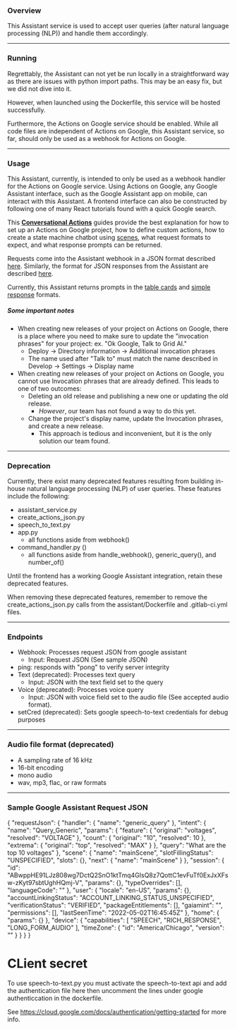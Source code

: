 ### Overview 
This Assistant service is used to accept user queries (after natural language processing (NLP)) and handle them accordingly.

---
### Running
Regrettably, the Assistant can not yet be run locally in a straightforward way as there are
issues with python import paths. This may be an easy fix, but we did not dive into it.

However, when launched using the Dockerfile, this service will be hosted successfully.

Furthermore, the Actions on Google service should be enabled. While all code files are
independent of Actions on Google, this Assistant service, so far, should only be used as a
webhook for Actions on Google.

---
### Usage

This Assistant, currently, is intended to only be used as a webhook handler for the Actions on Google service. Using Actions on Google, any Google Assistant interface, such as the Google Assistant app on mobile, can interact with this Assistant. A frontend interface can also be constructed by following one of many React tutorials found with a quick Google search.

This **[Conversational Actions](https://developers.google.com/assistant/conversational/overview)** guides provide the best explanation for how to set up an Actions on Google project, how to define custom actions, how to create a state machine chatbot using [scenes](https://developers.google.com/assistant/conversational/scenes), what request formats to expect, and what response prompts can be returned.

Requests come into the Assistant webhook in a JSON format described [here](https://developers.google.com/assistant/conversational/webhooks#example-request). Similarly, the format for JSON responses from the Assistant are described [here](https://developers.google.com/assistant/conversational/webhooks#example-response).

Currently, this Assistant returns prompts in the [table cards](https://developers.google.com/assistant/conversational/prompts-rich#json_5) and [simple response](https://developers.google.com/assistant/conversational/prompts-simple#json_1) formats.

##### Some important notes
- When creating new releases of your project on Actions on Google, there is a place where you need to make sure to update the "invocation phrases" for your project: ex. "Ok Google, Talk to Grid AI."
	- Deploy -> Directory information -> Additional invocation phrases
	- The name used after "Talk to" must match the name described in Develop -> Settings -> Display name
- When creating new releases of your project on Actions on Google, you cannot use Invocation phrases that are already defined. This leads to one of two outcomes:
	- Deleting an old release and publishing a new one or updating the old release.
		- *However*, our team has not found a way to do this yet.
	- Change the project's display name, update the Invocation phrases, and create a new release.
		- This approach is tedious and inconvenient, but it is the only solution our team found.

---
### Deprecation
Currently, there exist many deprecated features resulting from building in-house
natural language processing (NLP) of user queries. These features include the following:
- assistant_service.py
- create_actions_json.py
- speech_to_text.py
- app.py
	- all functions aside from webhook()
- command_handler.py ()
	- all functions aside from handle_webhook(), generic_query(), and number_of()

Until the frontend has a working Google Assistant integration, retain these deprecated features.

When removing these deprecated features, remember to remove the create_actions_json.py calls from the assistant/Dockerfile and .gitlab-ci.yml files.

---
### Endpoints
- Webhook: Processes request JSON from google assistant
	- Input: Request JSON (See sample JSON)
- ping: responds with "pong" to verify server integrity
- Text (deprecated): Processes text query
	- Input: JSON with the text field set to the query
- Voice (deprecated): Processes voice query
	- Input: JSON with voice field set to the audio file (See accepted audio format).
- setCred (deprecated): Sets google speech-to-text credentials for debug purposes

---
### Audio file format (deprecated)
- A sampling rate of 16 kHz
- 16-bit encoding
- mono audio
- wav, mp3, flac, or raw formats

---
### Sample Google Assistant Request JSON

{
  "requestJson": {
    "handler": {
      "name": "generic_query"
    },
    "intent": {
      "name": "Query_Generic",
      "params": {
        "feature": {
          "original": "voltages",
          "resolved": "VOLTAGE"
        },
        "count": {
          "original": "10",
          "resolved": 10
        },
        "extrema": {
          "original": "top",
          "resolved": "MAX"
        }
      },
      "query": "What are the top 10 voltages"
    },
    "scene": {
      "name": "mainScene",
      "slotFillingStatus": "UNSPECIFIED",
      "slots": {},
      "next": {
        "name": "mainScene"
      }
    },
    "session": {
      "id": "ABwppHE91LJz808wg7DctQ2SnO1ktTmq4GIsQ8z7QottC1evFuTf0ExJxXFsw-zKyt97sbtUghHQmj-V",
      "params": {},
      "typeOverrides": [],
      "languageCode": ""
    },
    "user": {
      "locale": "en-US",
      "params": {},
      "accountLinkingStatus": "ACCOUNT_LINKING_STATUS_UNSPECIFIED",
      "verificationStatus": "VERIFIED",
      "packageEntitlements": [],
      "gaiamint": "",
      "permissions": [],
      "lastSeenTime": "2022-05-02T16:45:45Z"
    },
    "home": {
      "params": {}
    },
    "device": {
      "capabilities": [
        "SPEECH",
        "RICH_RESPONSE",
        "LONG_FORM_AUDIO"
      ],
      "timeZone": {
        "id": "America/Chicago",
        "version": ""
      }
    }
  }
}

# CLient secret

To use speech-to-text.py you must activate the speech-to-text api and add the authentication file here
then uncomment the lines under google authenticcation in the dockerfile.

See https://cloud.google.com/docs/authentication/getting-started for more info.